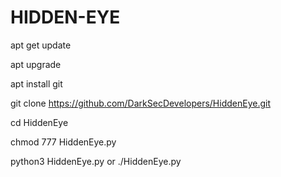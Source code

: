# HIDDEN-EYE
apt get update 

apt upgrade 

apt install git 

git clone https://github.com/DarkSecDevelopers/HiddenEye.git

cd HiddenEye

chmod 777 HiddenEye.py

python3 HiddenEye.py or ./HiddenEye.py

